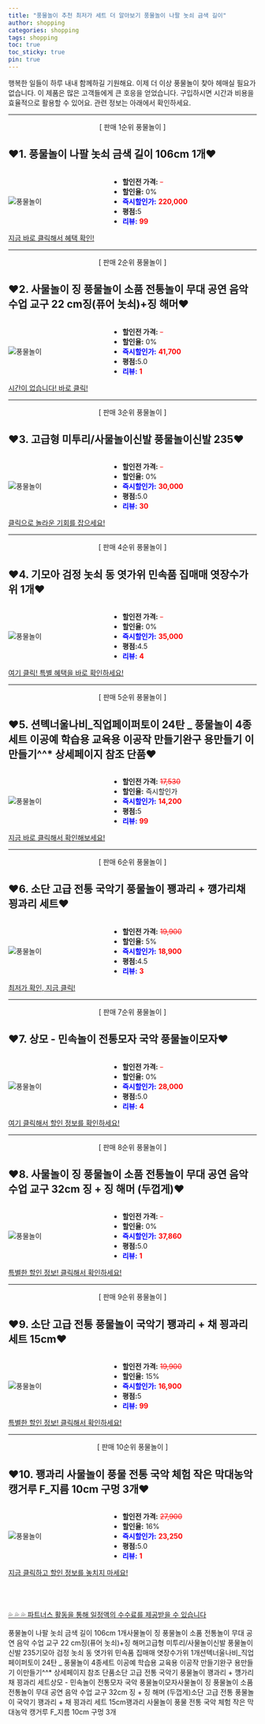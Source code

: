 ```yaml
---
title: "풍물놀이 추천 최저가 세트 더 알아보기 풍물놀이 나팔 놋쇠 금색 길이"
author: shopping
categories: shopping
tags: shopping
toc: true
toc_sticky: true
pin: true
---
```

행복한 일들이 하루 내내 함께하길 기원해요. 이제 더 이상 풍물놀이 찾아 헤매실 필요가 없습니다. 이 제품은 많은 고객들에게 큰 호응을 얻었습니다. 구입하시면 시간과 비용을 효율적으로 활용할 수 있어요. 관련 정보는 아래에서 확인하세요.

---
<p class="toplist" style="margin: 0 auto; display: block; width: fit-content;">[ 판매 1순위 풍물놀이 ]</p>

<h2><strong>❤️1. 풍물놀이 나팔 놋쇠 금색 길이 106cm 1개❤️</strong></h2>

<div style="display: flex; align-items: center;">
    <div style="flex: 0.4;">
        <img src="https://thumbnail7.coupangcdn.com/thumbnails/remote/230x230ex/image/vendor_inventory/305c/b614a9e3a00a20e01eeedfc2b715de884d812f39943f793da466fecda6c6.jpg" alt="풍물놀이" style="max-width: 100%;">
    </div>
    <div style="flex: 0.6; margin-left: 10px;">
        <ul>
            <li><strong>할인전 가격:</strong> <del style="color: red;">-</del></li>
            <li><strong>할인율:</strong> 0%</li>
            <li><span style='color:blue'><strong>즉시할인가:</strong></span> <span style='color:red'><strong>220,000</strong></span></li>
            <li><strong>평점:</strong>5</li>
            <li><span style='color:blue'><strong>리뷰:</strong></span> <span style='color:red'><strong>99</strong></span></li>
        </ul>
    </div>
</div>
<div class="center">
    <a href="https://selin100587001.github.io?lptag=AF9450613&subid=githubio&pageKey=6318901255&traceid=V0-153&itemId=13158699971&vendorItemId=80417433146" class="myButton">
        지금 바로 클릭해서 혜택 확인!
    </a>
</div>


---
<p class="toplist" style="margin: 0 auto; display: block; width: fit-content;">[ 판매 2순위 풍물놀이 ]</p>

<h2><strong>❤️2. 사물놀이 징 풍물놀이 소품 전통놀이 무대 공연 음악 수업 교구 22 cm징(퓨어 놋쇠)+징 해머❤️</strong></h2>

<div style="display: flex; align-items: center;">
    <div style="flex: 0.4;">
        <img src="https://thumbnail7.coupangcdn.com/thumbnails/remote/230x230ex/image/vendor_inventory/3cec/962d7adbb92bf92d688541be660eb7fadc752c727ca293c547723f1b63bd.jpg" alt="풍물놀이" style="max-width: 100%;">
    </div>
    <div style="flex: 0.6; margin-left: 10px;">
        <ul>
            <li><strong>할인전 가격:</strong> <del style="color: red;">-</del></li>
            <li><strong>할인율:</strong> 0%</li>
            <li><span style='color:blue'><strong>즉시할인가:</strong></span> <span style='color:red'><strong>41,700</strong></span></li>
            <li><strong>평점:</strong>5.0</li>
            <li><span style='color:blue'><strong>리뷰:</strong></span> <span style='color:red'><strong>1</strong></span></li>
        </ul>
    </div>
</div>
<div class="center">
    <a href="https://selin100587001.github.io?lptag=AF9450613&subid=githubio&pageKey=7464512097&traceid=V0-153&itemId=19464042921&vendorItemId=90131569861" class="myButton">
        시간이 없습니다! 바로 클릭!
    </a>
</div>


---
<p class="toplist" style="margin: 0 auto; display: block; width: fit-content;">[ 판매 3순위 풍물놀이 ]</p>

<h2><strong>❤️3. 고급형 미투리/사물놀이신발 풍물놀이신발 235❤️</strong></h2>

<div style="display: flex; align-items: center;">
    <div style="flex: 0.4;">
        <img src="https://thumbnail6.coupangcdn.com/thumbnails/remote/230x230ex/image/vendor_inventory/0ff3/852185eb9d854df9165db8f34a5e16d43b8f2c2b46ec8803beff044f6832.jpg" alt="풍물놀이" style="max-width: 100%;">
    </div>
    <div style="flex: 0.6; margin-left: 10px;">
        <ul>
            <li><strong>할인전 가격:</strong> <del style="color: red;">-</del></li>
            <li><strong>할인율:</strong> 0%</li>
            <li><span style='color:blue'><strong>즉시할인가:</strong></span> <span style='color:red'><strong>30,000</strong></span></li>
            <li><strong>평점:</strong>5.0</li>
            <li><span style='color:blue'><strong>리뷰:</strong></span> <span style='color:red'><strong>30</strong></span></li>
        </ul>
    </div>
</div>
<div class="center">
    <a href="https://selin100587001.github.io?lptag=AF9450613&subid=githubio&pageKey=6319103673&traceid=V0-153&itemId=13160260759&vendorItemId=80418987376" class="myButton">
        클릭으로 놀라운 기회를 잡으세요!
    </a>
</div>


---
<p class="toplist" style="margin: 0 auto; display: block; width: fit-content;">[ 판매 4순위 풍물놀이 ]</p>

<h2><strong>❤️4. 기모아 검정 놋쇠 동 엿가위 민속품 집매매 엿장수가위 1개❤️</strong></h2>

<div style="display: flex; align-items: center;">
    <div style="flex: 0.4;">
        <img src="https://thumbnail8.coupangcdn.com/thumbnails/remote/230x230ex/image/vendor_inventory/9b56/d03d1ce942bcbc313f8acf042076380d81c9e5abe75d749959cff99dd034.jpg" alt="풍물놀이" style="max-width: 100%;">
    </div>
    <div style="flex: 0.6; margin-left: 10px;">
        <ul>
            <li><strong>할인전 가격:</strong> <del style="color: red;">-</del></li>
            <li><strong>할인율:</strong> 0%</li>
            <li><span style='color:blue'><strong>즉시할인가:</strong></span> <span style='color:red'><strong>35,000</strong></span></li>
            <li><strong>평점:</strong>4.5</li>
            <li><span style='color:blue'><strong>리뷰:</strong></span> <span style='color:red'><strong>4</strong></span></li>
        </ul>
    </div>
</div>
<div class="center">
    <a href="https://selin100587001.github.io?lptag=AF9450613&subid=githubio&pageKey=7295547651&traceid=V0-153&itemId=18656221757&vendorItemId=4967989024" class="myButton">
        여기 클릭! 특별 혜택을 바로 확인하세요!
    </a>
</div>


---
<p class="toplist" style="margin: 0 auto; display: block; width: fit-content;">[ 판매 5순위 풍물놀이 ]</p>

<h2><strong>❤️5. 션톅너울나비_직업페이퍼토이 24탄 _ 풍물놀이 4종세트 이공예 학습용 교육용 이공작 만들기완구 용만들기 이만들기^^* 상세페이지 참조 단품❤️</strong></h2>

<div style="display: flex; align-items: center;">
    <div style="flex: 0.4;">
        <img src="https://thumbnail7.coupangcdn.com/thumbnails/remote/230x230ex/image/vendor_inventory/f9f6/b01dadb90be656836c5a4716c0b599911d623e355ab4643a1c6b67baf7e4.jpg" alt="풍물놀이" style="max-width: 100%;">
    </div>
    <div style="flex: 0.6; margin-left: 10px;">
        <ul>
            <li><strong>할인전 가격:</strong> <del style="color: red;">17,530</del></li>
            <li><strong>할인율:</strong> 즉시할인가</li>
            <li><span style='color:blue'><strong>즉시할인가:</strong></span> <span style='color:red'><strong>14,200</strong></span></li>
            <li><strong>평점:</strong>5</li>
            <li><span style='color:blue'><strong>리뷰:</strong></span> <span style='color:red'><strong>99</strong></span></li>
        </ul>
    </div>
</div>
<div class="center">
    <a href="https://selin100587001.github.io?lptag=AF9450613&subid=githubio&pageKey=7423084800&traceid=V0-153&itemId=19261444016&vendorItemId=86747966476" class="myButton">
        지금 바로 클릭해서 확인해보세요!
    </a>
</div>


---
<p class="toplist" style="margin: 0 auto; display: block; width: fit-content;">[ 판매 6순위 풍물놀이 ]</p>

<h2><strong>❤️6. 소단 고급 전통 국악기 풍물놀이 꽹과리 + 꺵가리채 꾕과리 세트❤️</strong></h2>

<div style="display: flex; align-items: center;">
    <div style="flex: 0.4;">
        <img src="https://thumbnail10.coupangcdn.com/thumbnails/remote/230x230ex/image/vendor_inventory/9185/b2063cc51b2b4236048de83a8c7637c85ba4eeda063ce01fd7901ad312b7.PNG" alt="풍물놀이" style="max-width: 100%;">
    </div>
    <div style="flex: 0.6; margin-left: 10px;">
        <ul>
            <li><strong>할인전 가격:</strong> <del style="color: red;">19,900</del></li>
            <li><strong>할인율:</strong> 5%</li>
            <li><span style='color:blue'><strong>즉시할인가:</strong></span> <span style='color:red'><strong>18,900</strong></span></li>
            <li><strong>평점:</strong>4.5</li>
            <li><span style='color:blue'><strong>리뷰:</strong></span> <span style='color:red'><strong>3</strong></span></li>
        </ul>
    </div>
</div>
<div class="center">
    <a href="https://selin100587001.github.io?lptag=AF9450613&subid=githubio&pageKey=7937107552&traceid=V0-153&itemId=21849892284&vendorItemId=88898155993" class="myButton">
        최저가 확인, 지금 클릭!
    </a>
</div>


---
<p class="toplist" style="margin: 0 auto; display: block; width: fit-content;">[ 판매 7순위 풍물놀이 ]</p>

<h2><strong>❤️7. 상모 - 민속놀이 전통모자 국악 풍물놀이모자❤️</strong></h2>

<div style="display: flex; align-items: center;">
    <div style="flex: 0.4;">
        <img src="https://thumbnail7.coupangcdn.com/thumbnails/remote/230x230ex/image/vendor_inventory/fa98/9dfc7764eb557838cc019272e2ef18193efda12688dd6c9358aa90bef0de.jpg" alt="풍물놀이" style="max-width: 100%;">
    </div>
    <div style="flex: 0.6; margin-left: 10px;">
        <ul>
            <li><strong>할인전 가격:</strong> <del style="color: red;">-</del></li>
            <li><strong>할인율:</strong> 0%</li>
            <li><span style='color:blue'><strong>즉시할인가:</strong></span> <span style='color:red'><strong>28,000</strong></span></li>
            <li><strong>평점:</strong>5.0</li>
            <li><span style='color:blue'><strong>리뷰:</strong></span> <span style='color:red'><strong>4</strong></span></li>
        </ul>
    </div>
</div>
<div class="center">
    <a href="https://selin100587001.github.io?lptag=AF9450613&subid=githubio&pageKey=7610132776&traceid=V0-153&itemId=20153086608&vendorItemId=83457664341" class="myButton">
        여기 클릭해서 할인 정보를 확인하세요!
    </a>
</div>


---
<p class="toplist" style="margin: 0 auto; display: block; width: fit-content;">[ 판매 8순위 풍물놀이 ]</p>

<h2><strong>❤️8. 사물놀이 징 풍물놀이 소품 전통놀이 무대 공연 음악 수업 교구 32cm 징 + 징 해머 (두껍게)❤️</strong></h2>

<div style="display: flex; align-items: center;">
    <div style="flex: 0.4;">
        <img src="https://thumbnail7.coupangcdn.com/thumbnails/remote/230x230ex/image/vendor_inventory/3cec/962d7adbb92bf92d688541be660eb7fadc752c727ca293c547723f1b63bd.jpg" alt="풍물놀이" style="max-width: 100%;">
    </div>
    <div style="flex: 0.6; margin-left: 10px;">
        <ul>
            <li><strong>할인전 가격:</strong> <del style="color: red;">-</del></li>
            <li><strong>할인율:</strong> 0%</li>
            <li><span style='color:blue'><strong>즉시할인가:</strong></span> <span style='color:red'><strong>37,860</strong></span></li>
            <li><strong>평점:</strong>5.0</li>
            <li><span style='color:blue'><strong>리뷰:</strong></span> <span style='color:red'><strong>1</strong></span></li>
        </ul>
    </div>
</div>
<div class="center">
    <a href="https://selin100587001.github.io?lptag=AF9450613&subid=githubio&pageKey=7464512097&traceid=V0-153&itemId=19464042925&vendorItemId=90131569849" class="myButton">
        특별한 할인 정보! 클릭해서 확인하세요!
    </a>
</div>


---
<p class="toplist" style="margin: 0 auto; display: block; width: fit-content;">[ 판매 9순위 풍물놀이 ]</p>

<h2><strong>❤️9. 소단 고급 전통 풍물놀이 국악기 꽹과리 + 채 꾕과리 세트 15cm❤️</strong></h2>

<div style="display: flex; align-items: center;">
    <div style="flex: 0.4;">
        <img src="https://thumbnail7.coupangcdn.com/thumbnails/remote/230x230ex/image/vendor_inventory/e24f/ea56ddfffd21e2ff6e63fafc12df5c7b7080e77319c9ef811a373ab2b897.PNG" alt="풍물놀이" style="max-width: 100%;">
    </div>
    <div style="flex: 0.6; margin-left: 10px;">
        <ul>
            <li><strong>할인전 가격:</strong> <del style="color: red;">19,900</del></li>
            <li><strong>할인율:</strong> 15%</li>
            <li><span style='color:blue'><strong>즉시할인가:</strong></span> <span style='color:red'><strong>16,900</strong></span></li>
            <li><strong>평점:</strong>5</li>
            <li><span style='color:blue'><strong>리뷰:</strong></span> <span style='color:red'><strong>99</strong></span></li>
        </ul>
    </div>
</div>
<div class="center">
    <a href="https://selin100587001.github.io?lptag=AF9450613&subid=githubio&pageKey=7987389613&traceid=V0-153&itemId=22189691141&vendorItemId=89235910294" class="myButton">
        특별한 할인 정보! 클릭해서 확인하세요!
    </a>
</div>


---
<p class="toplist" style="margin: 0 auto; display: block; width: fit-content;">[ 판매 10순위 풍물놀이 ]</p>

<h2><strong>❤️10. 꽹과리 사물놀이 풍물 전통 국악 체험 작은 막대농악 캥거루 F_지름 10cm 구멍 3개❤️</strong></h2>

<div style="display: flex; align-items: center;">
    <div style="flex: 0.4;">
        <img src="https://thumbnail10.coupangcdn.com/thumbnails/remote/230x230ex/image/vendor_inventory/84bd/f1aa49cfa62f7b458a1692a599aabb23cc259c3afad7d8992528da1be7cb.jpg" alt="풍물놀이" style="max-width: 100%;">
    </div>
    <div style="flex: 0.6; margin-left: 10px;">
        <ul>
            <li><strong>할인전 가격:</strong> <del style="color: red;">27,900</del></li>
            <li><strong>할인율:</strong> 16%</li>
            <li><span style='color:blue'><strong>즉시할인가:</strong></span> <span style='color:red'><strong>23,250</strong></span></li>
            <li><strong>평점:</strong>5.0</li>
            <li><span style='color:blue'><strong>리뷰:</strong></span> <span style='color:red'><strong>1</strong></span></li>
        </ul>
    </div>
</div>
<div class="center">
    <a href="https://selin100587001.github.io?lptag=AF9450613&subid=githubio&pageKey=7585044664&traceid=V0-153&itemId=20030773869&vendorItemId=90784067056" class="myButton">
        지금 클릭하고 할인 정보를 놓치지 마세요!
    </a>
</div>

<br><br><br>[💦 💦 💦 파트너스 활동을 통해 일정액의 수수료를 제공받을 수 있습니다](https://link.coupang.com/a/bcpT2c)<br><br>풍물놀이 나팔 놋쇠 금색 길이 106cm 1개사물놀이 징 풍물놀이 소품 전통놀이 무대 공연 음악 수업 교구 22 cm징(퓨어 놋쇠)+징 해머고급형 미투리/사물놀이신발 풍물놀이신발 235기모아 검정 놋쇠 동 엿가위 민속품 집매매 엿장수가위 1개션톅너울나비_직업페이퍼토이 24탄 _ 풍물놀이 4종세트 이공예 학습용 교육용 이공작 만들기완구 용만들기 이만들기^^* 상세페이지 참조 단품소단 고급 전통 국악기 풍물놀이 꽹과리 + 꺵가리채 꾕과리 세트상모 - 민속놀이 전통모자 국악 풍물놀이모자사물놀이 징 풍물놀이 소품 전통놀이 무대 공연 음악 수업 교구 32cm 징 + 징 해머 (두껍게)소단 고급 전통 풍물놀이 국악기 꽹과리 + 채 꾕과리 세트 15cm꽹과리 사물놀이 풍물 전통 국악 체험 작은 막대농악 캥거루 F_지름 10cm 구멍 3개
